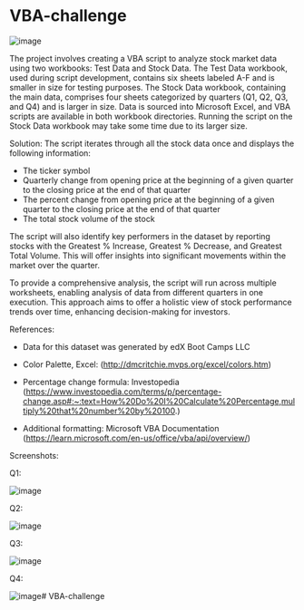 # VBA-challenge

![image](https://github.com/RaphaelSheikh/VBA-challenge/assets/166172978/fe4bee0f-28e6-4f2b-9899-33458a6e8563)

The project involves creating a VBA script to analyze stock market data using two workbooks: Test Data and Stock Data. The Test Data workbook, used during script development, contains six sheets labeled A-F and is smaller in size for testing purposes. The Stock Data workbook, containing the main data, comprises four sheets categorized by quarters (Q1, Q2, Q3, and Q4) and is larger in size. Data is sourced into Microsoft Excel, and VBA scripts are available in both workbook directories. Running the script on the Stock Data workbook may take some time due to its larger size.

Solution:
The script iterates through all the stock data once and displays the following information:
- The ticker symbol
- Quarterly change from opening price at the beginning of a given quarter to the closing price at the end of that quarter
- The percent change from opening price at the beginning of a given quarter to the closing price at the end of that quarter
- The total stock volume of the stock

The script will also identify key performers in the dataset by reporting stocks with the Greatest % Increase, Greatest % Decrease, and Greatest Total Volume. This will offer insights into significant movements within the market over the quarter.

To provide a comprehensive analysis, the script will run across multiple worksheets, enabling analysis of data from different quarters in one execution. This approach aims to offer a holistic view of stock performance trends over time, enhancing decision-making for investors.

References:
- Data for this dataset was generated by edX Boot Camps LLC

- Color Palette, Excel: (http://dmcritchie.mvps.org/excel/colors.htm)

- Percentage change formula: Investopedia (https://www.investopedia.com/terms/p/percentage-change.asp#:~:text=How%20Do%20I%20Calculate%20Percentage,multiply%20that%20number%20by%20100.)

- Additional formatting: Microsoft VBA Documentation (https://learn.microsoft.com/en-us/office/vba/api/overview/)

Screenshots:

Q1:

![image](https://github.com/RaphaelSheikh/VBA-challenge/assets/166172978/00e934c8-7a6d-4e19-8a81-c7718c8ca64d)

Q2:

![image](https://github.com/RaphaelSheikh/VBA-challenge/assets/166172978/2b358ede-374e-45e7-892a-0b9796bab681)

Q3:

![image](https://github.com/RaphaelSheikh/VBA-challenge/assets/166172978/34c78787-38af-4d4d-b81e-242c08c56ba3)

Q4:

![image](https://github.com/RaphaelSheikh/VBA-challenge/assets/166172978/14245253-e92f-4a4d-8eda-c9b23166ed44)# VBA-challenge
